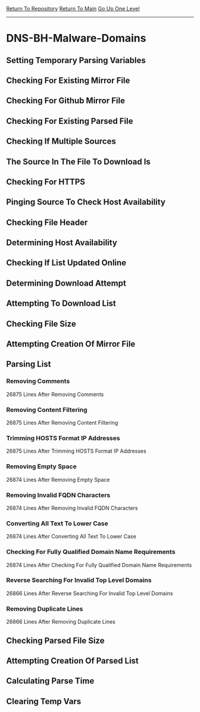 [Return To Repository](https://github.com/deathbybandaid/piholeparser/)
[Return To Main](https://github.com/deathbybandaid/piholeparser/blob/master/RecentRunLogs/Mainlog.md)
[Go Up One Level](https://github.com/deathbybandaid/piholeparser/blob/master/RecentRunLogs/TopLevelScripts/30-Processing-External-Blacklists.md)
____________________________________
# DNS-BH-Malware-Domains
## Setting Temporary Parsing Variables
## Checking For Existing Mirror File
## Checking For Github Mirror File
## Checking For Existing Parsed File
## Checking If Multiple Sources
## The Source In The File To Download Is
## Checking For HTTPS
## Pinging Source To Check Host Availability
## Checking File Header
## Determining Host Availability
## Checking If List Updated Online
## Determining Download Attempt
## Attempting To Download List
## Checking File Size
## Attempting Creation Of Mirror File
## Parsing List
### Removing Comments
26875 Lines After Removing Comments
### Removing Content Filtering
26875 Lines After Removing Content Filtering
### Trimming HOSTS Format IP Addresses
26875 Lines After Trimming HOSTS Format IP Addresses
### Removing Empty Space
26874 Lines After Removing Empty Space
### Removing Invalid FQDN Characters
26874 Lines After Removing Invalid FQDN Characters
### Converting All Text To Lower Case
26874 Lines After Converting All Text To Lower Case
### Checking For Fully Qualified Domain Name Requirements
26874 Lines After Checking For Fully Qualified Domain Name Requirements
### Reverse Searching For Invalid Top Level Domains
26866 Lines After Reverse Searching For Invalid Top Level Domains
### Removing Duplicate Lines
26866 Lines After Removing Duplicate Lines
## Checking Parsed File Size
## Attempting Creation Of Parsed List
## Calculating Parse Time
## Clearing Temp Vars
